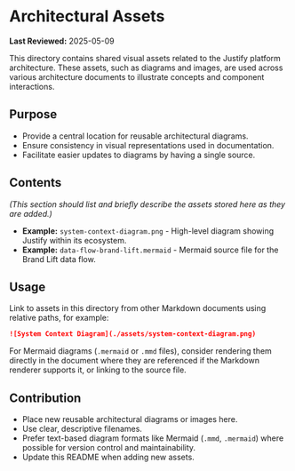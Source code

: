 # Architectural Assets

**Last Reviewed:** 2025-05-09

This directory contains shared visual assets related to the Justify platform architecture. These assets, such as diagrams and images, are used across various architecture documents to illustrate concepts and component interactions.

## Purpose

- Provide a central location for reusable architectural diagrams.
- Ensure consistency in visual representations used in documentation.
- Facilitate easier updates to diagrams by having a single source.

## Contents

_(This section should list and briefly describe the assets stored here as they are added.)_

- **Example:** `system-context-diagram.png` - High-level diagram showing Justify within its ecosystem.
- **Example:** `data-flow-brand-lift.mermaid` - Mermaid source file for the Brand Lift data flow.

## Usage

Link to assets in this directory from other Markdown documents using relative paths, for example:

```markdown
![System Context Diagram](./assets/system-context-diagram.png)
```

For Mermaid diagrams (`.mermaid` or `.mmd` files), consider rendering them directly in the document where they are referenced if the Markdown renderer supports it, or linking to the source file.

## Contribution

- Place new reusable architectural diagrams or images here.
- Use clear, descriptive filenames.
- Prefer text-based diagram formats like Mermaid (`.mmd`, `.mermaid`) where possible for version control and maintainability.
- Update this README when adding new assets.

